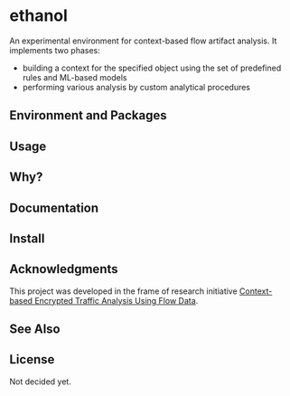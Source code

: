 # ethanol
An experimental environment for context-based flow artifact analysis. It implements two phases:
* building a context for the specified object using the set of predefined rules and ML-based models
* performing various analysis by custom analytical procedures

## Environment and Packages 

## Usage

## Why?

## Documentation

## Install

## Acknowledgments
This project was developed in the frame of research initiative [Context-based Encrypted Traffic Analysis Using Flow Data](https://www.fit.vut.cz/research/project/1445/.en).
## See Also

## License
Not decided yet.
